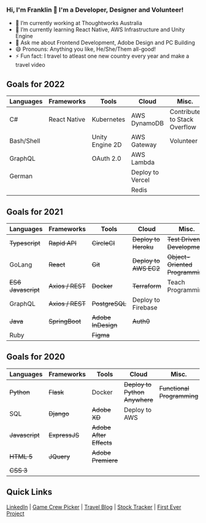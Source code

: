 ### Hi, I'm Franklin 👋 I'm a Developer, Designer and Volunteer!


- 🔭 I’m currently working at Thoughtworks Australia
- 🌱 I’m currently learning React Native, AWS Infrastructure and Unity Engine
- 💬 Ask me about Frontend Development, Adobe Design and PC Building
- 😄 Pronouns: Anything you like, He/She/Them all-good!
- ⚡ Fun fact: I travel to atleast one new country every year and make a travel video


## Goals for 2022
| Languages | Frameworks | Tools | Cloud | Misc. |
| ----- | ----- | ----- | ----- | ----- |
| C# | React Native | Kubernetes | AWS DynamoDB | Contribute to Stack Overflow |
| Bash/Shell |  | Unity Engine 2D | AWS Gateway | Volunteer | 
| GraphQL |  | OAuth 2.0 | AWS Lambda |  |
| German |  |  | Deploy to Vercel |  |
|  |  |  | Redis |  |



## Goals for 2021
| Languages | Frameworks | Tools | Cloud | Misc. |
| ----- | ----- | ----- | ----- | ----- |
| ~~Typescript~~ | ~~Rapid API~~ | ~~CircleCI~~ | ~~Deploy to Heroku~~ | ~~Test Driven Development~~ |
| GoLang | ~~React~~ | ~~Git~~ | ~~Deploy to AWS EC2~~ | ~~Object-Oriented Programming~~ |
| ~~ES6 Javascript~~ | ~~Axios / REST~~ | ~~Docker~~ | ~~Terraform~~ | Teach Programming |
| GraphQL |  ~~Axios / REST~~ | ~~PostgreSQL~~ | Deploy to Firebase |  |
| ~~Java~~ | ~~SpringBoot~~ | ~~Adobe InDesign~~ | ~~Auth0~~ |  |
| Ruby | | ~~Figma~~ |  |  |


## Goals for 2020
| Languages | Frameworks | Tools | Cloud | Misc. |
| ----- | ----- | ----- | ----- | ----- |
| ~~Python~~ | ~~Flask~~ | Docker | ~~Deploy to Python Anywhere~~ | ~~Functional Programming~~ |
| SQL | ~~Django~~ | ~~Adobe XD~~ | Deploy to AWS |  |
| ~~Javascript~~ | ~~ExpressJS~~ | ~~Adobe After Effects~~ |  |  |
| ~~HTML 5~~ | ~~JQuery~~ | ~~Adobe Premiere~~ |  |  |
| ~~CSS 3~~ |  |  |  |  |


## Quick Links
[LinkedIn](https://www.linkedin.com/in/franklin-moon-23572518a/) | [Game Crew Picker](https://mass-effect-crewed.herokuapp.com/) | [Travel Blog](https://frankstravelblog.pythonanywhere.com/) | [Stock Tracker](tw-stock-tracker.franklinvmoon.com) | [First Ever Project](http://opfman.pythonanywhere.com/)
